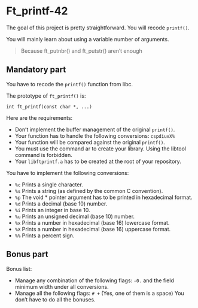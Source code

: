 # Ft_printf-42
The goal of this project is pretty straightforward. You will recode `printf()`.

You will mainly learn about using a variable number of arguments.
> Because ft_putnbr() and ft_putstr() aren’t enough

## Mandatory part
You have to recode the `printf()` function from libc.

The prototype of `ft_printf()` is:

`int ft_printf(const char *, ...)`

Here are the requirements:
+ Don’t implement the buffer management of the original `printf()`.
+ Your function has to handle the following conversions: `cspdiuxX%`
+ Your function will be compared against the original `printf()`.
+ You must use the command ar to create your library.
Using the libtool command is forbidden.
+ Your `libftprintf.a` has to be created at the root of your repository.

You have to implement the following conversions:
  + `%c` Prints a single character.
  + `%s` Prints a string (as defined by the common C convention).
  + `%p` The void * pointer argument has to be printed in hexadecimal format.
  + `%d` Prints a decimal (base 10) number.
  + `%i` Prints an integer in base 10.
  + `%u` Prints an unsigned decimal (base 10) number.
  + `%x` Prints a number in hexadecimal (base 16) lowercase format.
  + `%X` Prints a number in hexadecimal (base 16) uppercase format.
  + `%%` Prints a percent sign.
  
  ## Bonus part
Bonus list:
+ Manage any combination of the following flags: `-0.` and the field minimum width
under all conversions.
+ Manage all the following flags: `# +` (Yes, one of them is a space)
You don’t have to do all the bonuses.
